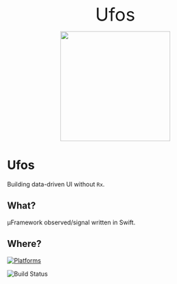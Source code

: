 <p align="center">
  <div style="text-align:center"><span style="font-size:3em;">Ufos</span></div>
</p>

<p align="center">
  <img src="https://freedesignfile.com/upload/2017/08/ufo-icon-vector.png" align="center" height="256" width="256 title="Ufos">
</p>

# Ufos

Building data-driven UI without `Rx`.

## What?

µFramework observed/signal written in Swift.

## Where?

[![Platforms](https://img.shields.io/badge/platforms-iOS%20%7C%20tvOS%20%7C%20macOS%20%7C%20watchOS%20%7C%20Linux-lightgrey.svg)](https://github.com/SwifterSwift/swifterSwift)

![Build Status](https://travis-ci.com/ioseng42/Ufos.svg?branch=master)
